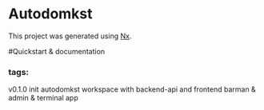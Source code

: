 

# Autodomkst

This project was generated using [Nx](https://nx.dev).

#Quickstart & documentation


### tags:
v0.1.0 init autodomkst workspace with backend-api and frontend barman & admin & terminal app
